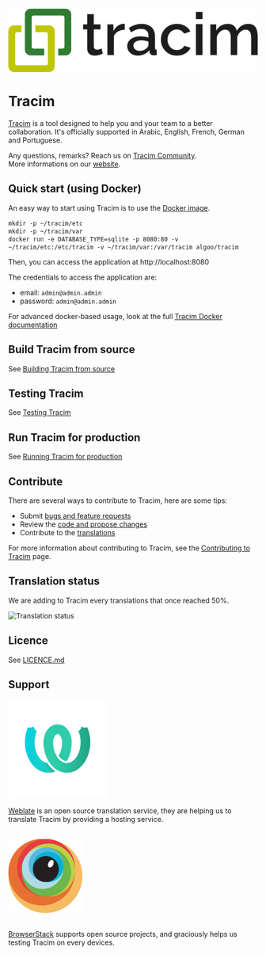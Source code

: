 ![logo_tracim](./doc/logos/logo_tracim.png)

# Tracim
<!-- Add better description here -->

[Tracim](https://www.algoo.fr/fr/tracim) is a tool designed to help you and your team to a better collaboration.
It's officially supported in Arabic, English, French, German and Portuguese.

Any questions, remarks? Reach us on [Tracim Community](https://community.tracim.fr).<br>
More informations on our [website](https://www.algoo.fr/fr/tracim).

## Quick start (using Docker)

An easy way to start using Tracim is to use the [Docker image](https://hub.docker.com/r/algoo/tracim/).

```
mkdir -p ~/tracim/etc
mkdir -p ~/tracim/var
docker run -e DATABASE_TYPE=sqlite -p 8080:80 -v ~/tracim/etc:/etc/tracim -v ~/tracim/var:/var/tracim algoo/tracim
```
Then, you can access the application at http://localhost:8080

The credentials to access the application are:

- email: `admin@admin.admin`
- password: `admin@admin.admin`

<!-- We have to update Docker documentation according to this one -->
For advanced docker-based usage, look at the full [Tracim Docker documentation](./tools_docker/)

## Build Tracim from source
See [Building Tracim from source](./doc/BUILD.md)

## Testing Tracim
See [Testing Tracim](./doc/TESTING.md)

## Run Tracim for production
See [Running Tracim for production](./doc/PRODUCTION.md)

## Contribute

There are several ways to contribute to Tracim, here are some tips:
 - Submit [bugs and feature requests](https://github.com/tracim/tracim/issues)
 - Review the [code and propose changes](https://github.com/tracim/tracim/pulls)
 - Contribute to the [translations](https://hosted.weblate.org/projects/tracim/)

<!-- We should explain in CONTRIBUTING.md how to build from source,   -->
<!-- how to start tests, the code guidelines we respect how to submit -->
<!-- a pull requrest, how to find an issue to work on and how to      -->
<!-- contribute to the translations.                                  -->
For more information about contributing to Tracim, see the [Contributing to Tracim](./CONTRIBUTING.md) page.

## Translation status
We are adding to Tracim every translations that once reached 50%.

![Translation status](https://hosted.weblate.org/widgets/tracim/en/multi-auto.svg)

## Licence
See [LICENCE.md](./LICENCE.md)

## Support

<img src="doc/logos/logo_weblate.png" alt="logo_weblate" width="200"/>

[Weblate](https://weblate.org) is an open source translation service, they are helping us to translate Tracim by providing a hosting service.

<br>

<img src="doc/logos/logo_browserstack.png" alt="logo_browserstack" width="150"/>
<br>
<br>

[BrowserStack](https://www.browserstack.com) supports open source projects, and graciously helps us testing Tracim on every devices.


<!-- END -->
